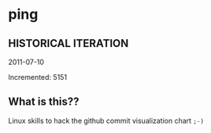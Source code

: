 # ping

## HISTORICAL ITERATION
2011-07-10

Incremented: 5151

## What is this?? 
Linux skills to hack the github commit visualization chart `;-)`
